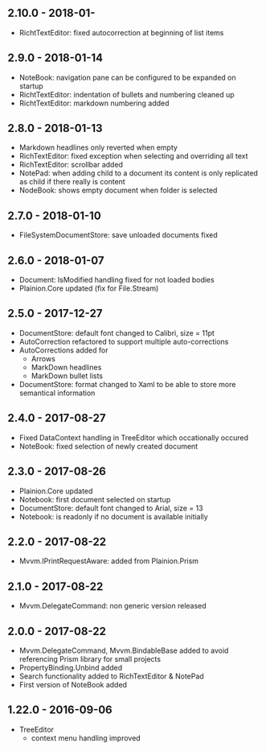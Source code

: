 ## 2.10.0 - 2018-01-

- RichtTextEditor: fixed autocorrection at beginning of list items

## 2.9.0 - 2018-01-14

- NoteBook: navigation pane can be configured to be expanded on startup
- RichtTextEditor: indentation of bullets and numbering cleaned up
- RichtTextEditor: markdown numbering added

## 2.8.0 - 2018-01-13

- Markdown headlines only reverted when empty
- RichTextEditor: fixed exception when selecting and overriding all text
- RichTextEditor: scrollbar added
- NotePad: when adding child to a document its content is only replicated as child if there really is content
- NodeBook: shows empty document when folder is selected

## 2.7.0 - 2018-01-10

- FileSystemDocumentStore: save unloaded documents fixed

## 2.6.0 - 2018-01-07

- Document: IsModified handling fixed for not loaded bodies
- Plainion.Core updated (fix for File.Stream)

## 2.5.0 - 2017-12-27

- DocumentStore: default font changed to Calibri, size = 11pt
- AutoCorrection refactored to support multiple auto-corrections
- AutoCorrections added for
  - Arrows
  - MarkDown headlines
  - MarkDown bullet lists
- DocumentStore: format changed to Xaml to be able to store more semantical information

## 2.4.0 - 2017-08-27

- Fixed DataContext handling in TreeEditor which occationally occured
- NoteBook: fixed selection of newly created document

## 2.3.0 - 2017-08-26

- Plainion.Core updated
- Notebook: first document selected on startup
- DocumentStore: default font changed to Arial, size = 13
- Notebook: is readonly if no document is available initially

## 2.2.0 - 2017-08-22

- Mvvm.IPrintRequestAware: added from Plainion.Prism

## 2.1.0 - 2017-08-22

- Mvvm.DelegateCommand: non generic version released

## 2.0.0 - 2017-08-22

- Mvvm.DelegateCommand, Mvvm.BindableBase added to avoid referencing Prism library for small projects
- PropertyBinding.Unbind added
- Search functionality added to RichTextEditor & NotePad
- First version of NoteBook added

## 1.22.0 - 2016-09-06

- TreeEditor
  - context menu handling improved
  